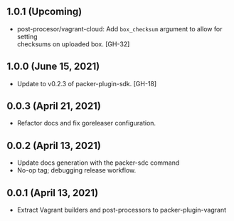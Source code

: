 ## 1.0.1 (Upcoming)

* post-procesor/vagrant-cloud: Add `box_checksum` argument to allow for setting  
  checksums on uploaded box. [GH-32]
  
## 1.0.0 (June 15, 2021)

* Update to v0.2.3 of packer-plugin-sdk. [GH-18]

## 0.0.3 (April 21, 2021)

* Refactor docs and fix goreleaser configuration.

## 0.0.2 (April 13, 2021)

* Update docs generation with the packer-sdc command
* No-op tag; debugging release workflow.

## 0.0.1 (April 13, 2021)

* Extract Vagrant builders and post-processors to packer-plugin-vagrant
